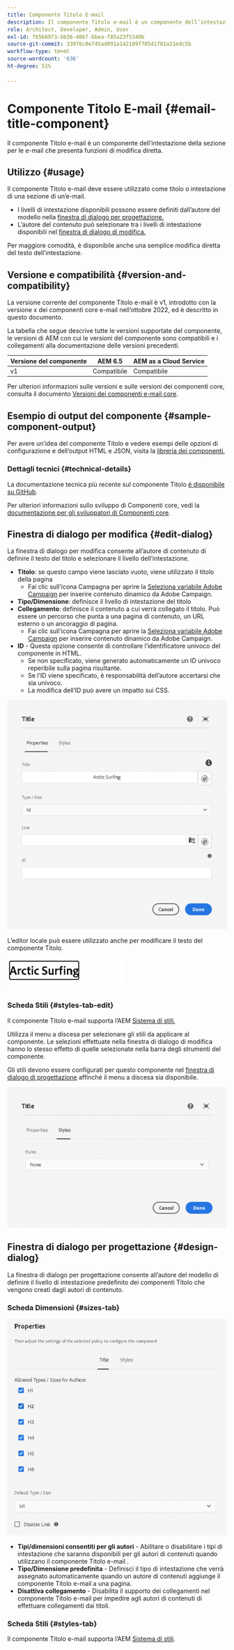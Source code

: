 ```yaml
---
title: Componente Titolo E-mail
description: Il componente Titolo e-mail è un componente dell’intestazione della sezione per le e-mail che presenta funzioni di modifica diretta.
role: Architect, Developer, Admin, User
exl-id: f65b6973-bb36-406f-bbea-f85a23f5340b
source-git-commit: 33976c0e745ad091a142109f70541f01a31edc5b
workflow-type: tm+mt
source-wordcount: '636'
ht-degree: 51%

---
```



# Componente Titolo E-mail {#email-title-component}

Il componente Titolo e-mail è un componente dell’intestazione della sezione per le e-mail che presenta funzioni di modifica diretta.

## Utilizzo {#usage}

Il componente Titolo e-mail deve essere utilizzato come titolo o intestazione di una sezione di un’e-mail.

* I livelli di intestazione disponibili possono essere definiti dall’autore del modello nella [finestra di dialogo per progettazione.](#design-dialog)
* L’autore del contenuto può selezionare tra i livelli di intestazione disponibili nel [finestra di dialogo di modifica.](#edit-dialog)

Per maggiore comodità, è disponibile anche una semplice modifica diretta del testo dell’intestazione.

## Versione e compatibilità {#version-and-compatibility}

La versione corrente del componente Titolo e-mail è v1, introdotto con la versione x dei componenti core e-mail nell’ottobre 2022, ed è descritto in questo documento.

La tabella che segue descrive tutte le versioni supportate del componente, le versioni di AEM con cui le versioni del componente sono compatibili e i collegamenti alla documentazione delle versioni precedenti.

| Versione del componente | AEM 6.5 | AEM as a Cloud Service |
|---|---|---|
| v1 | Compatibile | Compatibile |

Per ulteriori informazioni sulle versioni e sulle versioni dei componenti core, consulta il documento [Versioni dei componenti e-mail core](/help/versions.md).

## Esempio di output del componente {#sample-component-output}

Per avere un’idea del componente Titolo e vedere esempi delle opzioni di configurazione e dell’output HTML e JSON, visita la [libreria dei componenti.](https://adobe.com/go/aem_cmp_library_email_title)

### Dettagli tecnici {#technical-details}

La documentazione tecnica più recente sul componente Titolo [è disponibile su GitHub](https://adobe.com/go/aem_cmp_tech_email_title_v1).

Per ulteriori informazioni sullo sviluppo di Componenti core, vedi la [documentazione per gli sviluppatori di Componenti core](/help/developing/overview.md).

## Finestra di dialogo per modifica {#edit-dialog}

La finestra di dialogo per modifica consente all’autore di contenuto di definire il testo del titolo e selezionare il livello dell’intestazione.

* **Titolo**: se questo campo viene lasciato vuoto, viene utilizzato il titolo della pagina
   * Fai clic sull’icona Campagna per aprire la [Seleziona variabile Adobe Campaign](/help/email/campaign-variables.md) per inserire contenuto dinamico da Adobe Campaign.
* **Tipo/Dimensione**: definisce il livello di intestazione del titolo
* **Collegamento**: definisce il contenuto a cui verrà collegato il titolo. Può essere un percorso che punta a una pagina di contenuto, un URL esterno o un ancoraggio di pagina.
   * Fai clic sull’icona Campagna per aprire la [Seleziona variabile Adobe Campaign](/help/email/campaign-variables.md) per inserire contenuto dinamico da Adobe Campaign.
* **ID** - Questa opzione consente di controllare l’identificatore univoco del componente in HTML.
   * Se non specificato, viene generato automaticamente un ID univoco reperibile sulla pagina risultante.
   * Se l’ID viene specificato, è responsabilità dell’autore accertarsi che sia univoco.
   * La modifica dell’ID può avere un impatto sui CSS.

![Finestra di dialogo di modifica del componente Titolo e-mail](/help/email/assets/email-title-edit.png)

L’editor locale può essere utilizzato anche per modificare il testo del componente Titolo.

![Modifica diretta del componente Titolo e-mail](/help/email/assets/email-title-edit-inline.png)

### Scheda Stili {#styles-tab-edit}

Il componente Titolo e-mail supporta l’AEM [Sistema di stili.](/help/get-started/authoring.md#component-styling)

Utilizza il menu a discesa per selezionare gli stili da applicare al componente. Le selezioni effettuate nella finestra di dialogo di modifica hanno lo stesso effetto di quelle selezionate nella barra degli strumenti del componente.

Gli stili devono essere configurati per questo componente nel [finestra di dialogo di progettazione](#design-dialog) affinché il menu a discesa sia disponibile.

![Scheda Stili della finestra di dialogo di modifica del componente Titolo](/help/email/assets/email-title-edit-styles.png)

## Finestra di dialogo per progettazione {#design-dialog}

La finestra di dialogo per progettazione consente all’autore del modello di definire il livello di intestazione predefinito dei componenti Titolo che vengono creati dagli autori di contenuto.

### Scheda Dimensioni {#sizes-tab}

![Finestra di dialogo per progettazione del componente Titolo](/help/email/assets/email-title-design.png)

* **Tipi/dimensioni consentiti per gli autori** - Abilitare o disabilitare i tipi di intestazione che saranno disponibili per gli autori di contenuti quando utilizzano il componente Titolo e-mail .
* **Tipo/Dimensione predefinita** - Definisci il tipo di intestazione che verrà assegnato automaticamente quando un autore di contenuti aggiunge il componente Titolo e-mail a una pagina.
* **Disattiva collegamento** - Disabilita il supporto dei collegamenti nel componente Titolo e-mail per impedire agli autori di contenuti di effettuare collegamenti dai titoli.

### Scheda Stili {#styles-tab}

Il componente Titolo e-mail supporta l’AEM [Sistema di stili](/help/get-started/authoring.md#component-styling).
